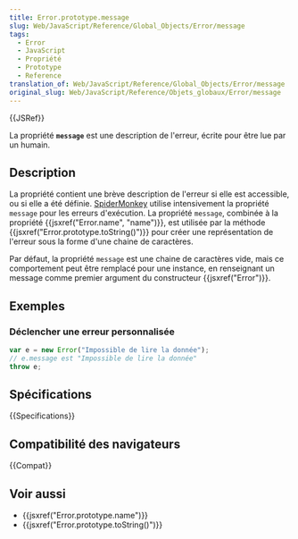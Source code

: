 ```yaml
---
title: Error.prototype.message
slug: Web/JavaScript/Reference/Global_Objects/Error/message
tags:
  - Error
  - JavaScript
  - Propriété
  - Prototype
  - Reference
translation_of: Web/JavaScript/Reference/Global_Objects/Error/message
original_slug: Web/JavaScript/Reference/Objets_globaux/Error/message
---
```


{{JSRef}}

La propriété **`message`** est une description de l'erreur, écrite pour être lue par un humain.

## Description

La propriété contient une brève description de l'erreur si elle est accessible, ou si elle a été définie. [SpiderMonkey](/fr/docs/SpiderMonkey) utilise intensivement la propriété `message` pour les erreurs d'exécution. La propriété `message`, combinée à la propriété {{jsxref("Error.name", "name")}}, est utilisée par la méthode {{jsxref("Error.prototype.toString()")}} pour créer une représentation de l'erreur sous la forme d'une chaine de caractères.

Par défaut, la propriété `message` est une chaine de caractères vide, mais ce comportement peut être remplacé pour une instance, en renseignant un message comme premier argument du constructeur {{jsxref("Error")}}.

## Exemples

### Déclencher une erreur personnalisée

```js
var e = new Error("Impossible de lire la donnée");
// e.message est "Impossible de lire la donnée"
throw e;
```

## Spécifications

{{Specifications}}

## Compatibilité des navigateurs

{{Compat}}

## Voir aussi

- {{jsxref("Error.prototype.name")}}
- {{jsxref("Error.prototype.toString()")}}
